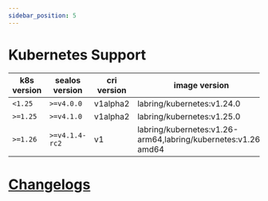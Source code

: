 ```yaml
---
sidebar_position: 5
---
```


# Kubernetes Support


| k8s version | sealos version | cri version | image version                                                 |
|-------------|---------------|-------------|---------------------------------------------------------------|
| `<1.25`     | `>=v4.0.0`    | v1alpha2    | labring/kubernetes:v1.24.0                                    |
| `>=1.25`    | `>=v4.1.0`    | v1alpha2    | labring/kubernetes:v1.25.0                                    |
| `>=1.26`    | `>=v4.1.4-rc2` | v1          | labring/kubernetes:v1.26-arm64,labring/kubernetes:v1.26-amd64 |


# [Changelogs](https://github.com/labring/sealos/tree/main/CHANGELOG/README.md)

